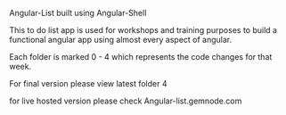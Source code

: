 Angular-List built using Angular-Shell

This to do list app is used for workshops and training purposes to build a functional angular app using almost every aspect of angular.

Each folder is marked 0 - 4 which represents the code changes for that week. 

For final version please view latest folder 4

for live hosted version please check Angular-list.gemnode.com
